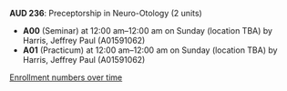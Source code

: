 **AUD 236**: Preceptorship in Neuro-Otology (2 units)

- **A00** (Seminar) at 12:00 am–12:00 am on Sunday (location TBA) by Harris, Jeffrey Paul (A01591062)
- **A01** (Practicum) at 12:00 am–12:00 am on Sunday (location TBA) by Harris, Jeffrey Paul (A01591062)

[Enrollment numbers over time](./AUD236.tsv)
